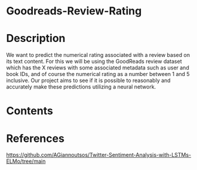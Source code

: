 # Goodreads-Review-Rating

# Description
We want to predict the numerical rating associated with a review based on its text
content. For this we will be using the GoodReads review dataset which has the X reviews
with some associated metadata such as user and book IDs, and of course the numerical
rating as a number between 1 and 5 inclusive. Our project aims to see if it is possible to
reasonably and accurately make these predictions utilizing a neural network. 

# Contents

# References
https://github.com/AGiannoutsos/Twitter-Sentiment-Analysis-with-LSTMs-ELMo/tree/main 

